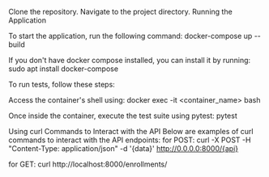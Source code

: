 Clone the repository.
Navigate to the project directory.
Running the Application

To start the application, run the following command:
docker-compose up --build

If you don't have docker compose installed, you can install it by running:
sudo apt install docker-compose

To run tests, follow these steps:

Access the container's shell using:
docker exec -it <container_name> bash

Once inside the container, execute the test suite using pytest:
pytest

Using curl Commands to Interact with the API
Below are examples of curl commands to interact with the API endpoints:
for POST:
curl -X POST -H "Content-Type: application/json" -d '{data}' http://0.0.0.0:8000/{api}

for GET:
curl http://localhost:8000/enrollments/

